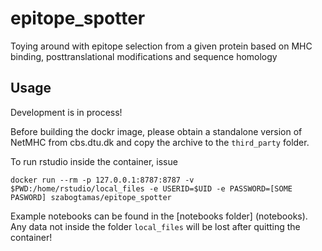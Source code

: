 # epitope_spotter
  
Toying around with epitope selection from a given protein based on MHC binding, posttranslational modifications and sequence homology

## Usage

Development is in process!

Before building the dockr image, please obtain a standalone version of NetMHC from cbs.dtu.dk and copy the archive to the `third_party` folder.

To run rstudio inside the container, issue 
```
docker run --rm -p 127.0.0.1:8787:8787 -v $PWD:/home/rstudio/local_files -e USERID=$UID -e PASSWORD=[SOME PASWORD] szabogtamas/epitope_spotter
```

Example notebooks can be found in the [notebooks folder] (notebooks).
Any data not inside the folder `local_files` will be lost after quitting the container!